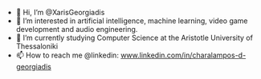 - 👋 Hi, I’m @XarisGeorgiadis
- 👀 I’m interested in artificial intelligence, machine learning, video game development and audio engineering.
- 🌱 I’m currently studying Computer Science at the Aristotle University of Thessaloniki
- 📫 How to reach me @linkedin: www.linkedin.com/in/charalampos-d-georgiadis

<!---
XarisGeorgiadis/XarisGeorgiadis is a ✨ special ✨ repository because its `README.md` (this file) appears on your GitHub profile.
You can click the Preview link to take a look at your changes.
--->
